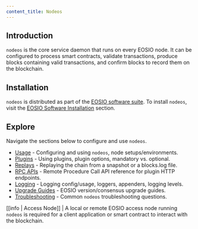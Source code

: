 ```yaml
---
content_title: Nodeos
---
```


## Introduction

`nodeos` is the core service daemon that runs on every EOSIO node. It can be configured to process smart contracts, validate transactions, produce blocks containing valid transactions, and confirm blocks to record them on the blockchain.

## Installation

`nodeos` is distributed as part of the [EOSIO software suite](https://github.com/EOSIO/eos/blob/master/README.md). To install `nodeos`, visit the [EOSIO Software Installation](../00_install/index.md) section.

## Explore

Navigate the sections below to configure and use `nodeos`.

* [Usage](02_usage/index.md) - Configuring and using `nodeos`, node setups/environments.
* [Plugins](03_plugins/index.md) - Using plugins, plugin options, mandatory vs. optional.
* [Replays](04_replays/index.md) - Replaying the chain from a snapshot or a blocks.log file.
* [RPC APIs](05_rpc_apis/index.md) - Remote Procedure Call API reference for plugin HTTP endpoints.
* [Logging](06_logging/index.md) - Logging config/usage, loggers, appenders, logging levels.
* [Upgrade Guides](07_upgrade-guides/index.md) - EOSIO version/consensus upgrade guides.
* [Troubleshooting](08_troubleshooting/index.md) - Common `nodeos` troubleshooting questions.

[[info | Access Node]]
| A local or remote EOSIO access node running `nodeos` is required for a client application or smart contract to interact with the blockchain.
